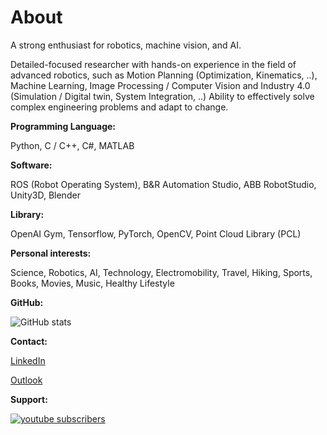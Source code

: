 # About

A strong enthusiast for robotics, machine vision, and AI.

Detailed-focused researcher with hands-on experience in the field of advanced robotics, such as Motion Planning (Optimization, Kinematics, ..), Machine Learning, Image Processing / Computer Vision and Industry 4.0 (Simulation / Digital twin, System Integration, ..) Ability to effectively solve complex engineering problems and adapt to change.

**Programming Language:**

Python, C / C++, C#, MATLAB

**Software:**

ROS (Robot Operating System), B&R Automation Studio, ABB RobotStudio, Unity3D, Blender

**Library:**

OpenAI Gym, Tensorflow, PyTorch, OpenCV, Point Cloud Library (PCL)

**Personal interests:**

Science, Robotics, AI, Technology, Electromobility, Travel, Hiking, Sports, Books, Movies, Music, Healthy Lifestyle

**GitHub:**

![GitHub stats](https://github-readme-stats.vercel.app/api?username=rparak&include_all_commits=true)

**Contact:**

[LinkedIn](https://www.linkedin.com/in/roman-parak-53960910a/) 

[Outlook](mailto:Roman.Parak@outlook.com)

**Support:**

<a href="https://www.youtube.com/c/RomanPara"><img alt="youtube subscribers" title="Subscribe to my YouTube channel" src="https://freshidea.com/jonah/youtube-api/subscribers-badge.php?style=social&logoColor=black&label=Subscribe#"/></a>

